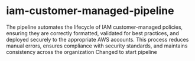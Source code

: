 # iam-customer-managed-pipeline
The pipeline automates the lifecycle of IAM customer-managed policies, ensuring they are correctly formatted, validated for best practices, and deployed securely to the appropriate AWS accounts. This process reduces manual errors, ensures compliance with security standards, and maintains consistency across the organization
Changed to start pipeline
